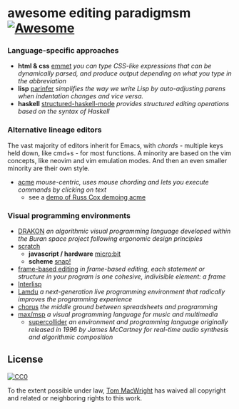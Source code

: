 # awesome editing paradigmsm  [![Awesome](https://cdn.rawgit.com/sindresorhus/awesome/d7305f38d29fed78fa85652e3a63e154dd8e8829/media/badge.svg)](https://github.com/sindresorhus/awesome)

### Language-specific approaches

* **html & css** [emmet](https://emmet.io/) _you can type CSS-like expressions that can be dynamically parsed, and produce output depending on what you type in the abbreviation_
* **lisp** [parinfer](https://shaunlebron.github.io/parinfer/) _simplifies the way we write Lisp by auto-adjusting parens when indentation changes and vice versa._
* **haskell** [structured-haskell-mode](https://github.com/chrisdone/structured-haskell-mode) _provides structured editing operations based on the syntax of Haskell_

### Alternative lineage editors

The vast majority of editors inherit for Emacs, with _chords_ - multiple keys held down, like cmd+s - for most functions. A minority are
based on the vim concepts, like neovim and vim emulation modes. And then an even smaller minority are their own style.

* [acme](https://en.wikipedia.org/wiki/Acme_(text_editor)) _mouse-centric, uses mouse chording and lets you execute commands by clicking on text_
  * see a [demo of Russ Cox demoing acme](https://www.youtube.com/watch?v=dP1xVpMPn8M)

### Visual programming environments

* [DRAKON](https://en.wikipedia.org/wiki/DRAKON) _an algorithmic visual programming language developed within the Buran space project following ergonomic design principles_
* [scratch](https://scratch.mit.edu/)
  * **javascript / hardware** [micro:bit](https://pxt.microbit.org/)
  * **scheme** [snap!](http://snap.berkeley.edu/)
* [frame-based editing](https://www.greenfoot.org/frames/) _in frame-based editing, each statement or structure in your program is one cohesive, indivisible element: a frame_
* [Interlisp](https://en.wikipedia.org/wiki/Interlisp)
* [Lamdu](http://www.lamdu.org/) _a next-generation live programming environment that radically improves the programming experience_
* [chorus](http://www.chorus-home.org/) _the middle ground between spreadsheets and programming_
* [max/msp](https://en.wikipedia.org/wiki/Max_(software)) _a visual programming language for music and multimedia_
  * [supercollider](https://en.wikipedia.org/wiki/SuperCollider) _an environment and programming language originally released in 1996 by James McCartney for real-time audio synthesis and algorithmic composition_
  
  
## License

[![CC0](https://licensebuttons.net/p/zero/1.0/88x31.png)](https://creativecommons.org/publicdomain/zero/1.0/ )

To the extent possible under law, [Tom MacWright](http://www.macwright.org) has waived all copyright and related or neighboring rights to this work.
